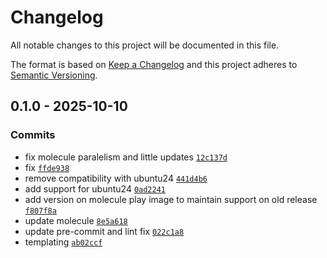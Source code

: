 # Changelog

All notable changes to this project will be documented in this file.

The format is based on [Keep a Changelog](https://keepachangelog.com/en/1.0.0/)
and this project adheres to [Semantic Versioning](https://semver.org/spec/v2.0.0.html).

## 0.1.0 - 2025-10-10

### Commits

- fix molecule paralelism and little updates [`12c137d`](https://gitlab.pleal.ovh/ansible-roles_base/ansible-apps_fluentbit_windows/commit/12c137d136b271c75d11b861dbea856b11632840)
- fix [`ffde938`](https://gitlab.pleal.ovh/ansible-roles_base/ansible-apps_fluentbit_windows/commit/ffde9382e664a064758f69ccaf4513226c882595)
- remove compatibility with ubuntu24 [`441d4b6`](https://gitlab.pleal.ovh/ansible-roles_base/ansible-apps_fluentbit_windows/commit/441d4b642b4dd0e5f218c2a68ccd278779cc829f)
- add support for ubuntu24 [`0ad2241`](https://gitlab.pleal.ovh/ansible-roles_base/ansible-apps_fluentbit_windows/commit/0ad2241ee9b2f4685921606c4d705d59cc2ba4ba)
- add version on molecule play image to maintain support on old release [`f807f8a`](https://gitlab.pleal.ovh/ansible-roles_base/ansible-apps_fluentbit_windows/commit/f807f8a6c7611dfe79c05c969e84c7a7b7f26d2d)
- update molecule [`8e5a618`](https://gitlab.pleal.ovh/ansible-roles_base/ansible-apps_fluentbit_windows/commit/8e5a618e71fcf6b71c64c5ac504c121669acef26)
- update pre-commit and lint fix [`022c1a8`](https://gitlab.pleal.ovh/ansible-roles_base/ansible-apps_fluentbit_windows/commit/022c1a87f80c05fa3208124ad01fe0747dd34778)
- templating [`ab02ccf`](https://gitlab.pleal.ovh/ansible-roles_base/ansible-apps_fluentbit_windows/commit/ab02ccf1ac490116b8c1d93f6db64d4344105dac)

